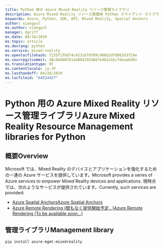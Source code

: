 ```yaml
---
title: Python 用の Azure Mixed Reality リソース管理ライブラリ
description: Azure Mixed Reality リソース管理用 Python クライアント ライブラリのリファレンス ドキュメント
keywords: Azure, Python, SDK, API, Mixed Reality, Spatial Anchors
author: xiangyul
ms.author: xiangyul
manager: dgriff
ms.date: 04/16/2019
ms.topic: article
ms.devlang: python
ms.service: mixed-reality
ms.openlocfilehash: f235f1f8d74c423167df09c906b2dfd063d3729e
ms.sourcegitcommit: 48c04d807b1a48042924b87edb2e1bcfdeaabd01
ms.translationtype: HT
ms.contentlocale: ja-JP
ms.lasthandoff: 04/26/2019
ms.locfileid: "64524427"
---
```

# <a name="azure-mixed-reality-resource-management-libraries-for-python"></a><span data-ttu-id="c0230-104">Python 用の Azure Mixed Reality リソース管理ライブラリ</span><span class="sxs-lookup"><span data-stu-id="c0230-104">Azure Mixed Reality Resource Management libraries for Python</span></span>

## <a name="overview"></a><span data-ttu-id="c0230-105">概要</span><span class="sxs-lookup"><span data-stu-id="c0230-105">Overview</span></span>

<span data-ttu-id="c0230-106">Microsoft では、Mixed Reality のデバイスとアプリケーションを強化するための一連の Azure サービスを提供しています。</span><span class="sxs-lookup"><span data-stu-id="c0230-106">Microsoft provides a series of Azure services to empower Mixed Reality devices and applications.</span></span> <span data-ttu-id="c0230-107">現時点では、次のようなサービスが提供されています。</span><span class="sxs-lookup"><span data-stu-id="c0230-107">Currently, such services are provided:</span></span>

* [<span data-ttu-id="c0230-108">Azure Spatial Anchors</span><span class="sxs-lookup"><span data-stu-id="c0230-108">Azure Spatial Anchors</span></span>](https://azure.microsoft.com/en-us/services/spatial-anchors/)
* [<span data-ttu-id="c0230-109">Azure Remote Rendering (間もなく提供開始予定...)</span><span class="sxs-lookup"><span data-stu-id="c0230-109">Azure Remote Rendering (To be available soon...)</span></span>](https://azure.microsoft.com/en-us/services/remote-rendering/)

## <a name="management-library"></a><span data-ttu-id="c0230-110">管理ライブラリ</span><span class="sxs-lookup"><span data-stu-id="c0230-110">Management library</span></span>
```bash
pip install azure-mgmt-mixedreality
```
